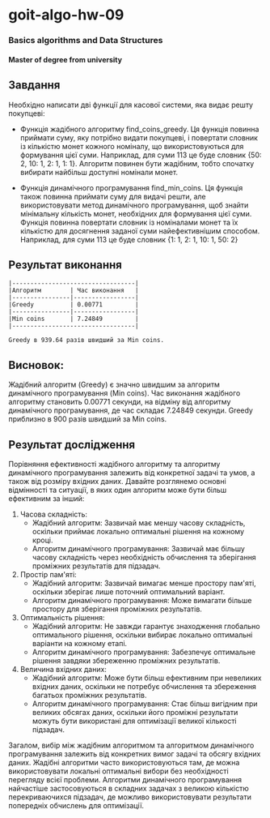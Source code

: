 # goit-algo-hw-09

### Basics algorithms and Data Structures 
#### Master of degree from university

## Завдання

Необхідно написати дві функції для касової системи, яка видає решту покупцеві:

* Функція жадібного алгоритму find_coins_greedy. Ця функція повинна приймати суму, яку потрібно видати покупцеві, і повертати словник із кількістю монет кожного номіналу, що використовуються для формування цієї суми. Наприклад, для суми 113 це буде словник {50: 2, 10: 1, 2: 1, 1: 1}. Алгоритм повинен бути жадібним, тобто спочатку вибирати найбільш доступні номінали монет.

* Функція динамічного програмування find_min_coins. Ця функція також повинна приймати суму для видачі решти, але використовувати метод динамічного програмування, щоб знайти мінімальну кількість монет, необхідних для формування цієї суми. Функція повинна повертати словник із номіналами монет та їх кількістю для досягнення заданої суми найефективнішим способом. Наприклад, для суми 113 це буде словник {1: 1, 2: 1, 10: 1, 50: 2}

## Результат виконання

```
|----------------------------------|
|Алгоритм        | Час виконання   |
|----------------|-----------------|
|Greedy          | 0.00771         |
|----------------|-----------------|
|Min coins       | 7.24849         |
|----------------------------------|

Greedy в 939.64 разів швидший за Min coins.
```

## Висновок:
Жадібний алгоритм (Greedy) є значно швидшим за алгоритм динамічного програмування (Min coins). Час виконання жадібного алгоритму становить 0.00771 секунди, на відміну від алгоритму динамічного програмування, де час складає 7.24849 секунди. Greedy приблизно в 900 разів швидший за Min coins.

## Результат дослідження

Порівняння ефективності жадібного алгоритму та алгоритму динамічного програмування залежить від конкретної задачі та умов, а також від розміру вхідних даних. Давайте розглянемо основні відмінності та ситуації, в яких один алгоритм може бути більш ефективним за інший:

1. Часова складність:
    * Жадібний алгоритм: Зазвичай має меншу часову складність, оскільки приймає локально оптимальні рішення на кожному кроці.
    * Алгоритм динамічного програмування: Зазвичай має більшу часову складність через необхідність обчислення та зберігання проміжних результатів для підзадач.
2. Простір пам'яті:
    * Жадібний алгоритм: Зазвичай вимагає менше простору пам'яті, оскільки зберігає лише поточний оптимальний варіант.
    * Алгоритм динамічного програмування: Може вимагати більше простору для зберігання проміжних результатів.
3. Оптимальність рішення:
    * Жадібний алгоритм: Не завжди гарантує знаходження глобально оптимального рішення, оскільки вибирає локально оптимальні варіанти на кожному етапі.
    * Алгоритм динамічного програмування: Забезпечує оптимальне рішення завдяки збереженню проміжних результатів.
4. Величина вхідних даних:
    * Жадібний алгоритм: Може бути більш ефективним при невеликих вхідних даних, оскільки не потребує обчислення та збереження багатьох проміжних результатів.
    * Алгоритм динамічного програмування: Стає більш вигідним при великих обсягах даних, оскільки його проміжні результати можуть бути використані для оптимізації великої кількості підзадач.

Загалом, вибір між жадібним алгоритмом та алгоритмом динамічного програмування залежить від конкретних вимог задачі та обсягу вхідних даних. Жадібні алгоритми часто використовуються там, де можна використовувати локальні оптимальні вибори без необхідності перегляду всієї проблеми. Алгоритми динамічного програмування найчастіше застосовуються в складних задачах з великою кількістю перекриваючихся підзадач, де можливо використовувати результати попередніх обчислень для оптимізації.